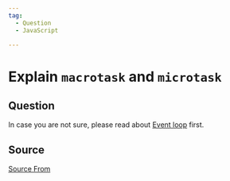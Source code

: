 ```yaml
---
tag:
  - Question
  - JavaScript

---
```

  
# Explain `macrotask` and `microtask`

## Question
In case you are not sure, please read about [Event loop](https://javascript.info/event-loop) first.




##  Source
[Source From](https://bigfrontend.dev/question/Explain-macrotask-and-microtask`)

  